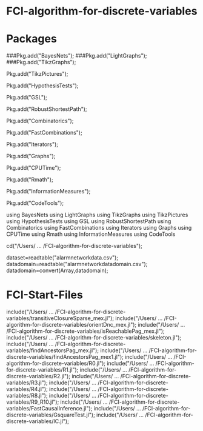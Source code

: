 # FCI-algorithm-for-discrete-variables
# Packages
###Pkg.add("BayesNets");
###Pkg.add("LightGraphs");
###Pkg.add("TikzGraphs");

Pkg.add("TikzPictures");

Pkg.add("HypothesisTests");

Pkg.add("GSL");

Pkg.add("RobustShortestPath");

Pkg.add("Combinatorics");

Pkg.add("FastCombinations");

Pkg.add("Iterators");

Pkg.add("Graphs");

Pkg.add("CPUTime");

Pkg.add("Rmath");

Pkg.add("InformationMeasures");

Pkg.add("CodeTools");

using BayesNets
using LightGraphs
using TikzGraphs
using TikzPictures
using HypothesisTests
using GSL
using RobustShortestPath
using Combinatorics
using FastCombinations
using Iterators
using Graphs
using CPUTime
using Rmath
using InformationMeasures
using CodeTools

cd("/Users/ ... /FCI-algorithm-for-discrete-variables");

dataset=readtable("alarmnetworkdata.csv");
datadomain=readtable("alarmnetworkdatadomain.csv");
datadomain=convert(Array,datadomain);
# FCI-Start-Files
  include("/Users/ ... /FCI-algorithm-for-discrete-variables/transitiveClosureSparse_mex.jl");
  include("/Users/ ... /FCI-algorithm-for-discrete-variables/orientDnc_mex.jl");
  include("/Users/ ... /FCI-algorithm-for-discrete-variables/isReachablePag_mex.jl");
  include("/Users/ ... /FCI-algorithm-for-discrete-variables/skeleton.jl");
  include("/Users/ ... /FCI-algorithm-for-discrete-variables/findAncestorsPag_mex.jl");
  include("/Users/ ... /FCI-algorithm-for-discrete-variables/findAncestorsPag_mex1.jl");
  include("/Users/ ... /FCI-algorithm-for-discrete-variables/R0.jl");
  include("/Users/ ... /FCI-algorithm-for-discrete-variables/R1.jl");
  include("/Users/ ... /FCI-algorithm-for-discrete-variables/R2.jl");
  include("/Users/ ... /FCI-algorithm-for-discrete-variables/R3.jl");
  include("/Users/ ... /FCI-algorithm-for-discrete-variables/R4.jl");
  include("/Users/ ... /FCI-algorithm-for-discrete-variables/R8.jl");
  include("/Users/ ... /FCI-algorithm-for-discrete-variables/R9_R10.jl");
  include("/Users/ ... /FCI-algorithm-for-discrete-variables/FastCausalInference.jl");
  include("/Users/ ... /FCI-algorithm-for-discrete-variables/GsquareTest.jl");
  include("/Users/ ... /FCI-algorithm-for-discrete-variables/IC.jl");
